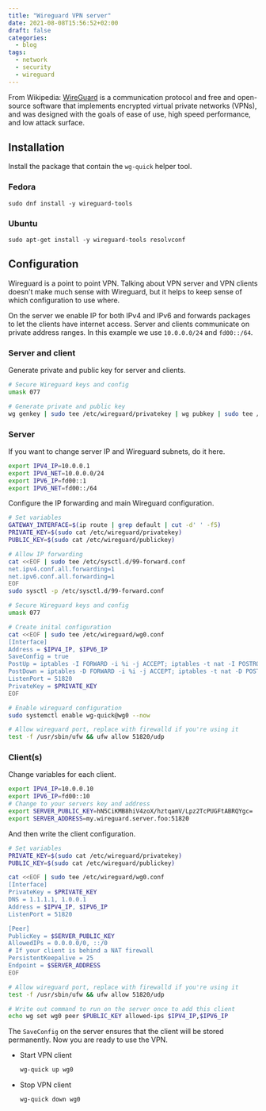 ```yaml
---
title: "Wireguard VPN server"
date: 2021-08-08T15:56:52+02:00
draft: false
categories:
  - blog
tags:
  - network
  - security
  - wireguard
---
```


From Wikipedia: [WireGuard](https://www.wireguard.com/) is a communication protocol and free and open-source software that implements encrypted virtual private networks (VPNs), and was designed with the goals of ease of use, high speed performance, and low attack surface.

<!--more-->

## Installation

Install the package that contain the `wg-quick` helper tool.

### Fedora

    sudo dnf install -y wireguard-tools

### Ubuntu

    sudo apt-get install -y wireguard-tools resolvconf

## Configuration

Wireguard is a point to point VPN. Talking about VPN server and VPN clients doesn't make much sense with Wireguard, but it helps to keep sense of which configuration to use where.

On the server we enable IP for both IPv4 and IPv6 and forwards packages to let the clients have internet access. Server and clients communicate on private address ranges. In this example we use `10.0.0.0/24` and `fd00::/64`.


### Server and client

Generate private and public key for server and clients.

```bash
# Secure Wireguard keys and config
umask 077

# Generate private and public key
wg genkey | sudo tee /etc/wireguard/privatekey | wg pubkey | sudo tee /etc/wireguard/publickey
```

### Server

If you want to change server IP and Wireguard subnets, do it here.

```bash
export IPV4_IP=10.0.0.1
export IPV4_NET=10.0.0.0/24
export IPV6_IP=fd00::1
export IPV6_NET=fd00::/64
```

Configure the IP forwarding and main Wireguard configuration.

```bash
# Set variables
GATEWAY_INTERFACE=$(ip route | grep default | cut -d' ' -f5)
PRIVATE_KEY=$(sudo cat /etc/wireguard/privatekey)
PUBLIC_KEY=$(sudo cat /etc/wireguard/publickey)

# Allow IP forwarding
cat <<EOF | sudo tee /etc/sysctl.d/99-forward.conf
net.ipv4.conf.all.forwarding=1
net.ipv6.conf.all.forwarding=1
EOF
sudo sysctl -p /etc/sysctl.d/99-forward.conf

# Secure Wireguard keys and config
umask 077

# Create inital configuration
cat <<EOF | sudo tee /etc/wireguard/wg0.conf
[Interface]
Address = $IPV4_IP, $IPV6_IP
SaveConfig = true
PostUp = iptables -I FORWARD -i %i -j ACCEPT; iptables -t nat -I POSTROUTING -s $IPV4_NET -o $GATEWAY_INTERFACE -j MASQUERADE; ip6tables -I FORWARD -i %i -j ACCEPT; ip6tables -t nat -I POSTROUTING -s $IPV6_NET -o $GATEWAY_INTERFACE -j MASQUERADE
PostDown = iptables -D FORWARD -i %i -j ACCEPT; iptables -t nat -D POSTROUTING -s $IPV4_NET -o $GATEWAY_INTERFACE -j MASQUERADE; ip6tables -D FORWARD -i %i -j ACCEPT; ip6tables -t nat -D POSTROUTING -s $IPV6_NET -o $GATEWAY_INTERFACE -j MASQUERADE
ListenPort = 51820
PrivateKey = $PRIVATE_KEY
EOF

# Enable wireguard configuration
sudo systemctl enable wg-quick@wg0 --now

# Allow wireguard port, replace with firewalld if you're using it
test -f /usr/sbin/ufw && ufw allow 51820/udp
```

### Client(s)

Change variables for each client.

```bash
export IPV4_IP=10.0.0.10
export IPV6_IP=fd00::10
# Change to your servers key and address
export SERVER_PUBLIC_KEY=hN5CiKMB8hiV4zoX/hztqamV/Lpz2TcPUGFtABRQYgc=
export SERVER_ADDRESS=my.wireguard.server.foo:51820
```

And then write the client configuration.

```bash
# Set variables
PRIVATE_KEY=$(sudo cat /etc/wireguard/privatekey)
PUBLIC_KEY=$(sudo cat /etc/wireguard/publickey)

cat <<EOF | sudo tee /etc/wireguard/wg0.conf
[Interface]
PrivateKey = $PRIVATE_KEY
DNS = 1.1.1.1, 1.0.0.1
Address = $IPV4_IP, $IPV6_IP
ListenPort = 51820

[Peer]
PublicKey = $SERVER_PUBLIC_KEY
AllowedIPs = 0.0.0.0/0, ::/0
# If your client is behind a NAT firewall
PersistentKeepalive = 25
Endpoint = $SERVER_ADDRESS
EOF

# Allow wireguard port, replace with firewalld if you're using it
test -f /usr/sbin/ufw && ufw allow 51820/udp

# Write out command to run on the server once to add this client
echo wg set wg0 peer $PUBLIC_KEY allowed-ips $IPV4_IP,$IPV6_IP
```

The `SaveConfig` on the server ensures that the client will be stored permanently. Now you are ready to use the VPN.

* Start VPN client
    ```bash
    wg-quick up wg0
    ```
* Stop VPN client
    ```bash
    wg-quick down wg0
    ```


<!---
vim: set spell spelllang=en:
-->
